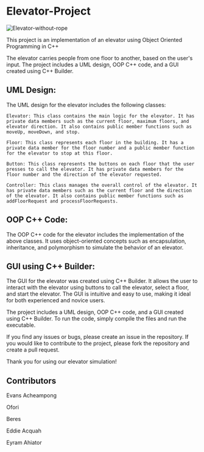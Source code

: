 # Elevator-Project

![Elevator-without-rope](https://user-images.githubusercontent.com/102630199/236635284-f038afc0-21c8-4f4b-b7f4-f89d0e88182a.jpg)


This project is an implementation of an elevator using Object Oriented Programming in C++

The elevator carries people from one floor to another, based on the user's input. The project includes a UML design, OOP C++ code, and a GUI created using C++ Builder.

## UML Design:

The UML design for the elevator includes the following classes:

    Elevator: This class contains the main logic for the elevator. It has private data members such as the current floor, maximum floors, and elevator direction. It also contains public member functions such as moveUp, moveDown, and stop.

    Floor: This class represents each floor in the building. It has a private data member for the floor number and a public member function for the elevator to stop at this floor.

    Button: This class represents the buttons on each floor that the user presses to call the elevator. It has private data members for the floor number and the direction of the elevator requested.

    Controller: This class manages the overall control of the elevator. It has private data members such as the current floor and the direction of the elevator. It also contains public member functions such as addFloorRequest and processFloorRequests.

## OOP C++ Code:

The OOP C++ code for the elevator includes the implementation of the above classes. It uses object-oriented concepts such as encapsulation, inheritance, and polymorphism to simulate the behavior of an elevator.

## GUI using C++ Builder:

The GUI for the elevator was created using C++ Builder. It allows the user to interact with the elevator using buttons to call the elevator, select a floor, and start the elevator. The GUI is intuitive and easy to use, making it ideal for both experienced and novice users.

The project includes a UML design, OOP C++ code, and a GUI created using C++ Builder. To run the code, simply compile the files and run the executable.

If you find any issues or bugs, please create an issue in the repository. If you would like to contribute to the project, please fork the repository and create a pull request.

Thank you for using our elevator simulation!

## Contributors

Evans Acheampong

Ofori

Beres

Eddie Acquah

Eyram Ahiator
